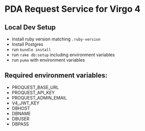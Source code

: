 # PDA Request Service for Virgo 4

## Local Dev Setup

- Install ruby version matching `.ruby-version`
- Install Postgres
- run `bundle install`
- run `rake db:setup` including environment variables
- run `puma` with environment variables

## Required environment variables:

- PROQUEST_BASE_URL
- PROQUEST_API_KEY
- PROQUEST_ADMIN_EMAIL
- V4_JWT_KEY
- DBHOST
- DBNAME
- DBUSER
- DBPASS
